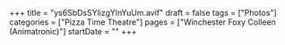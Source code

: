 +++
title = "ys6SbDsSYlizgYlnYuUm.avif"
draft = false
tags = ["Photos"]
categories = ["Pizza Time Theatre"]
pages = ["Winchester Foxy Colleen (Animatronic)"]
startDate = ""
+++
